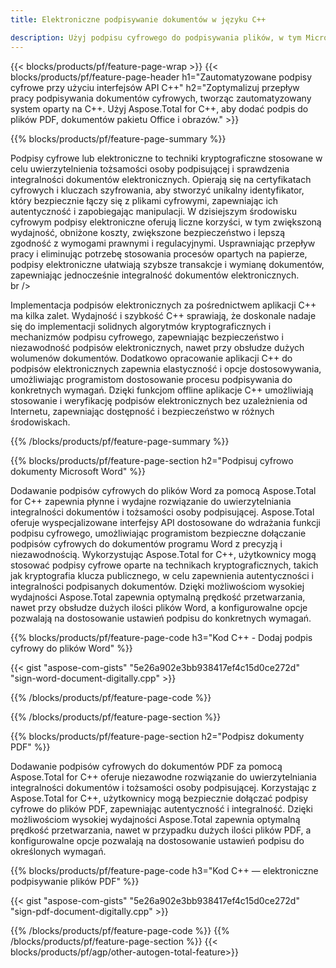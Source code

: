 ```yaml
---
title: Elektroniczne podpisywanie dokumentów w języku C++ 

description: Użyj podpisu cyfrowego do podpisywania plików, w tym Microsoft Word, Excel, PowerPoint, PDF i obrazów, za pośrednictwem aplikacji C++. Dodaj podpis elektroniczny online za pośrednictwem aplikacji.
---
```


{{< blocks/products/pf/feature-page-wrap >}}
{{< blocks/products/pf/feature-page-header h1="Zautomatyzowane podpisy cyfrowe przy użyciu interfejsów API C++" h2="Zoptymalizuj przepływ pracy podpisywania dokumentów cyfrowych, tworząc zautomatyzowany system oparty na C++. Użyj Aspose.Total for C++, aby dodać podpis do plików PDF, dokumentów pakietu Office i obrazów." >}}

{{% blocks/products/pf/feature-page-summary %}}

Podpisy cyfrowe lub elektroniczne to techniki kryptograficzne stosowane w celu uwierzytelnienia tożsamości osoby podpisującej i sprawdzenia integralności dokumentów elektronicznych. Opierają się na certyfikatach cyfrowych i kluczach szyfrowania, aby stworzyć unikalny identyfikator, który bezpiecznie łączy się z plikami cyfrowymi, zapewniając ich autentyczność i zapobiegając manipulacji. W dzisiejszym środowisku cyfrowym podpisy elektroniczne oferują liczne korzyści, w tym zwiększoną wydajność, obniżone koszty, zwiększone bezpieczeństwo i lepszą zgodność z wymogami prawnymi i regulacyjnymi. Usprawniając przepływ pracy i eliminując potrzebę stosowania procesów opartych na papierze, podpisy elektroniczne ułatwiają szybsze transakcje i wymianę dokumentów, zapewniając jednocześnie integralność dokumentów elektronicznych. <br /> br />

Implementacja podpisów elektronicznych za pośrednictwem aplikacji C++ ma kilka zalet. Wydajność i szybkość C++ sprawiają, że doskonale nadaje się do implementacji solidnych algorytmów kryptograficznych i mechanizmów podpisu cyfrowego, zapewniając bezpieczeństwo i niezawodność podpisów elektronicznych, nawet przy obsłudze dużych wolumenów dokumentów. Dodatkowo opracowanie aplikacji C++ do podpisów elektronicznych zapewnia elastyczność i opcje dostosowywania, umożliwiając programistom dostosowanie procesu podpisywania do konkretnych wymagań. Dzięki funkcjom offline aplikacje C++ umożliwiają stosowanie i weryfikację podpisów elektronicznych bez uzależnienia od Internetu, zapewniając dostępność i bezpieczeństwo w różnych środowiskach. 

{{% /blocks/products/pf/feature-page-summary  %}}

{{% blocks/products/pf/feature-page-section  h2="Podpisuj cyfrowo dokumenty Microsoft Word" %}}

Dodawanie podpisów cyfrowych do plików Word za pomocą Aspose.Total for C++ zapewnia płynne i wydajne rozwiązanie do uwierzytelniania integralności dokumentów i tożsamości osoby podpisującej. Aspose.Total oferuje wyspecjalizowane interfejsy API dostosowane do wdrażania funkcji podpisu cyfrowego, umożliwiając programistom bezpieczne dołączanie podpisów cyfrowych do dokumentów programu Word z precyzją i niezawodnością. Wykorzystując Aspose.Total for C++, użytkownicy mogą stosować podpisy cyfrowe oparte na technikach kryptograficznych, takich jak kryptografia klucza publicznego, w celu zapewnienia autentyczności i integralności podpisanych dokumentów. Dzięki możliwościom wysokiej wydajności Aspose.Total zapewnia optymalną prędkość przetwarzania, nawet przy obsłudze dużych ilości plików Word, a konfigurowalne opcje pozwalają na dostosowanie ustawień podpisu do konkretnych wymagań. 

{{% blocks/products/pf/feature-page-code h3="Kod C++ - Dodaj podpis cyfrowy do plików Word" %}}

{{< gist "aspose-com-gists" "5e26a902e3bb938417ef4c15d0ce272d" "sign-word-document-digitally.cpp" >}}

{{% /blocks/products/pf/feature-page-code  %}}

{{% /blocks/products/pf/feature-page-section %}}

{{% blocks/products/pf/feature-page-section  h2="Podpisz dokumenty PDF" %}}

Dodawanie podpisów cyfrowych do dokumentów PDF za pomocą Aspose.Total for C++ oferuje niezawodne rozwiązanie do uwierzytelniania integralności dokumentów i tożsamości osoby podpisującej.  Korzystając z Aspose.Total for C++, użytkownicy mogą bezpiecznie dołączać podpisy cyfrowe do plików PDF, zapewniając autentyczność i integralność. Dzięki możliwościom wysokiej wydajności Aspose.Total zapewnia optymalną prędkość przetwarzania, nawet w przypadku dużych ilości plików PDF, a konfigurowalne opcje pozwalają na dostosowanie ustawień podpisu do określonych wymagań.

{{% blocks/products/pf/feature-page-code h3="Kod C++ — elektroniczne podpisywanie plików PDF" %}}

{{< gist "aspose-com-gists" "5e26a902e3bb938417ef4c15d0ce272d" "sign-pdf-document-digitally.cpp" >}}

{{% /blocks/products/pf/feature-page-code  %}}
{{% /blocks/products/pf/feature-page-section %}}
{{< blocks/products/pf/agp/other-autogen-total-feature>}}